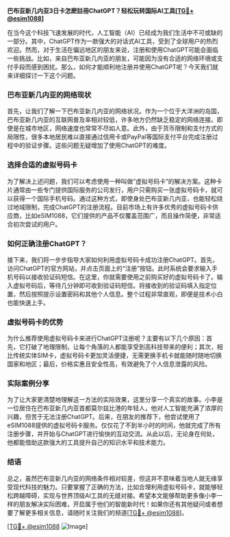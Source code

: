 **巴布亚新几内亚3日卡怎麽註冊ChatGPT？轻松玩转国际AI工具[[TG💪+ @esim1088](https://t.me/s/esim1088)]**

在当今这个科技飞速发展的时代，人工智能（AI）已经成为我们生活中不可或缺的一部分。其中，ChatGPT作为一款强大的对话式AI工具，受到了全球用户的热烈欢迎。然而，对于生活在偏远地区的朋友来说，注册和使用ChatGPT可能会面临一些挑战。比如，来自巴布亚新几内亚的朋友，可能因为没有合适的网络环境或支付手段而感到困扰。那么，如何才能顺利地注册并使用ChatGPT呢？今天我们就来详细探讨一下这个问题。

### 巴布亚新几内亚的网络现状

首先，让我们了解一下巴布亚新几内亚的网络状况。作为一个位于大洋洲的岛国，巴布亚新几内亚的互联网普及率相对较低，许多地方仍然缺乏稳定的网络连接。即使是在城市地区，网络速度也常常不尽如人意。此外，由于货币限制和支付方式的局限性，很多本地居民难以直接通过信用卡或PayPal等国际支付平台完成注册过程中的验证步骤。这些问题无疑增加了使用ChatGPT的难度。

### 选择合适的虚拟号码卡

为了解决上述问题，我们可以考虑使用一种叫做“虚拟号码卡”的解决方案。这种卡片通常由一些专门提供国际服务的公司发行，用户只需购买一张虚拟号码卡，就可以获得一个国际手机号码。通过这种方式，即使身处巴布亚新几内亚，也能轻松绕过地域限制，完成ChatGPT的注册流程。目前市场上有许多优秀的虚拟号码卡供应商，比如eSIM1088，它们提供的产品不仅覆盖范围广，而且操作简便，非常适合初次尝试的用户。

### 如何正确注册ChatGPT？

接下来，我们将一步步指导大家如何利用虚拟号码卡成功注册ChatGPT。首先，访问ChatGPT的官方网站，并点击页面上的“注册”按钮。此时系统会要求输入手机号码以接收验证码短信。在这里，你就需要使用之前购买好的虚拟号码卡了。输入虚拟号码后，等待几分钟即可收到验证码短信。将接收到的验证码填入指定位置，然后按照提示设置密码和其他个人信息。整个过程非常直观，即便是技术小白也能快速上手。

### 虚拟号码卡的优势

为什么推荐使用虚拟号码卡来进行ChatGPT注册呢？主要有以下几个原因：首先，它打破了地理限制，让每个角落的人都能享受到高科技带来的便利；其次，相比传统实体SIM卡，虚拟号码卡更加灵活便捷，无需更换手机卡就能随时随地切换国家和地区；最后，价格实惠且安全性高，有效避免了个人信息泄露的风险。

### 实际案例分享

为了让大家更清楚地理解这一方法的实际效果，这里分享一个真实的故事。小李是一位居住在巴布亚新几内亚首都莫尔兹比港的年轻人，他对人工智能充满了浓厚的兴趣，但苦于无法注册ChatGPT。后来，在朋友的推荐下，他尝试使用了eSIM1088提供的虚拟号码卡服务。仅仅花了不到半小时的时间，他就完成了所有注册步骤，并开始与ChatGPT进行愉快的互动交流。从此以后，无论身在何处，他都能借助这款强大的工具提升自己的知识水平和技术能力。

### 结语

总之，虽然巴布亚新几内亚的网络条件相对较差，但这并不意味着当地人就无缘享受现代科技的魅力。只要掌握了正确的方法，比如合理利用虚拟号码卡，就能够轻松跨越障碍，实现与世界顶级AI工具的无缝对接。希望本文能够帮助更多像小李一样的朋友解决实际困难，开启属于他们的智能新时代！如果你还有其他疑问或者想要了解更多相关信息，请随时关注我们的频道[[TG💪+ @esim1088](https://t.me/s/esim1088)]。

[[TG💪+ @esim1088](https://t.me/s/esim1088) ![Image](https://i.postimg.cc/4NQfJmqS/Snipaste-2025-05-13-00-14-12.png)]